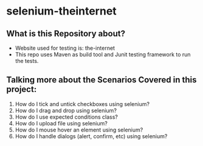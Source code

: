 # selenium-theinternet

## What is this Repository about?
* Website used for testing is: the-internet
* This repo uses Maven as build tool and Junit testing framework to run the tests.

## Talking more about the Scenarios Covered in this project:
1. How do I tick and untick checkboxes using selenium?
2. How do I drag and drop using selenium?
3. How do I use expected conditions class?
4. How do I upload file using selenium?
5. How do I mouse hover an element using selenium?
6. How do I handle dialogs (alert, confirm, etc) using selenium?
